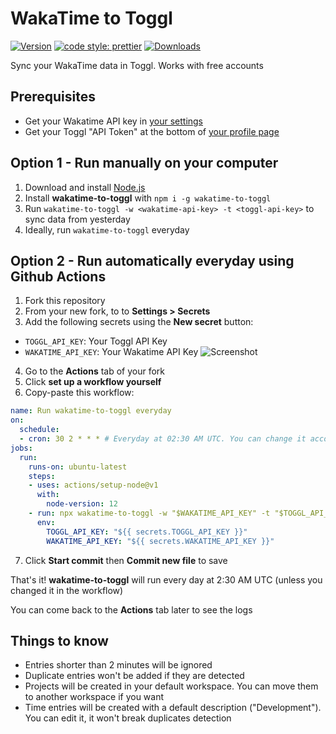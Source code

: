 # WakaTime to Toggl

[![Version][version-src]][version-href]
[![code style: prettier][code-style-src]][code-style-href]
[![Downloads][downloads-src]][downloads-href]

Sync your WakaTime data in Toggl. Works with free accounts

## Prerequisites

-   Get your Wakatime API key in [your settings](https://wakatime.com/settings/api-key)
-   Get your Toggl "API Token" at the bottom of [your profile page](https://www.toggl.com/app/profile)

## Option 1 - Run manually on your computer

1.   Download and install [Node.js](https://nodejs.org/en/download/)
2.   Install **wakatime-to-toggl** with `npm i -g wakatime-to-toggl`
3.   Run `wakatime-to-toggl -w <wakatime-api-key> -t <toggl-api-key>` to sync data from yesterday
4.   Ideally, run `wakatime-to-toggl` everyday

## Option 2 - Run automatically everyday using Github Actions

1. Fork this repository
2. From your new fork, to to **Settings > Secrets**
3. Add the following secrets using the **New secret** button:
  - `TOGGL_API_KEY`: Your Toggl API Key
  - `WAKATIME_API_KEY`: Your Wakatime API Key
  ![Screenshot](https://user-images.githubusercontent.com/17952318/86905384-4934f180-c112-11ea-91cd-7b391cd7e5de.png)

4. Go to the **Actions** tab of your fork
5. Click **set up a workflow yourself**
6. Copy-paste this workflow:
```yaml
name: Run wakatime-to-toggl everyday
on:
  schedule:
  - cron: 30 2 * * * # Everyday at 02:30 AM UTC. You can change it according to your timezone
jobs:
  run:
    runs-on: ubuntu-latest
    steps:
    - uses: actions/setup-node@v1
      with:
        node-version: 12
    - run: npx wakatime-to-toggl -w "$WAKATIME_API_KEY" -t "$TOGGL_API_KEY"
      env:
        TOGGL_API_KEY: "${{ secrets.TOGGL_API_KEY }}"
        WAKATIME_API_KEY: "${{ secrets.WAKATIME_API_KEY }}"

``` 
7. Click **Start commit** then **Commit new file** to save

That's it! **wakatime-to-toggl** will run every day at 2:30 AM UTC (unless you changed it in the workflow)

You can come back to the **Actions** tab later to see the logs

## Things to know

-   Entries shorter than 2 minutes will be ignored
-   Duplicate entries won't be added if they are detected
-   Projects will be created in your default workspace. You can move them to another workspace if you want
-   Time entries will be created with a default description ("Development"). You can edit it, it won't break duplicates detection

[version-src]: https://runkit.io/bokub/npm-version/branches/master/wakatime-to-toggl?style=flat
[code-style-src]: https://flat.badgen.net/badge/code%20style/prettier/ff69b4
[downloads-src]: https://flat.badgen.net/npm/dm/wakatime-to-toggl
[version-href]: https://www.npmjs.com/package/wakatime-to-toggl
[code-style-href]: https://github.com/prettier/prettier
[downloads-href]: https://www.npmjs.com/package/wakatime-to-toggl
